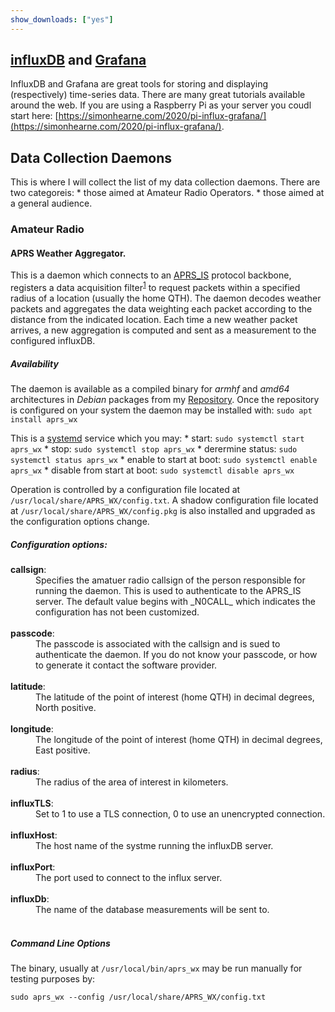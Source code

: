```yaml
---
show_downloads: ["yes"]
---
```


## [influxDB](www.influxdata.com) and [Grafana](https://grafana.com/)

InfluxDB and Grafana are great tools for storing and displaying (respectively) time-series data.
There are many great tutorials available around the web. If you are using a Raspberry Pi as your
server you coudl start here:
[https://simonhearne.com/2020/pi-influx-grafana/](https://simonhearne.com/2020/pi-influx-grafana/).

## Data Collection Daemons

This is where I will collect the list of my data collection daemons. There are two categoreis:
    * those aimed at Amateur Radio Operators.
    * those aimed at a general audience.

### Amateur Radio

#### APRS Weather Aggregator.

This is a daemon which connects to an [APRS_IS](http://www.aprs-is.net/) protocol backbone, registers
a data acquisition filter<sup>[1](#aprs_filter)</sup> to request packets within a specified radius of
a location (usually the home QTH). The daemon decodes weather packets and aggregates the data weighting
each packet according to the distance from the indicated location. Each time a new weather packet
arrives, a new aggregation is computed and sent as a measurement to the configured influxDB.

##### Availability

The daemon is available as a compiled binary for _armhf_ and _amd64_ architectures in _Debian_ packages
from my [Repository](https://pa28.github.io/Repository). Once the repository is configured on your
system the daemon may be installed with: `sudo apt install aprs_wx`

This is a [systemd](https://en.wikipedia.org/wiki/Systemd) service which you may:
    * start: `sudo systemctl start aprs_wx`
    * stop: `sudo systemctl stop aprs_wx`
    * derermine status: `sudo systemctl status aprs_wx`
    * enable to start at boot: `sudo systemctl enable aprs_wx`
    * disable from start at boot: `sudo systemctl disable aprs_wx`

Operation is controlled by a configuration file located at `/usr/local/share/APRS_WX/config.txt`.
A shadow configuration file located at `/usr/local/share/APRS_WX/config.pkg` is also installed
and upgraded as the configuration options change.

##### Configuration options:

<dl>
<dt><strong>callsign</strong>:</dt>
<dd>Specifies the amatuer radio callsign of the person responsible for running the daemon.
This is used to authenticate to the APRS_IS server. The default value begins with _N0CALL_
which indicates the configuration has not been customized.</dd><br/>
<dt><strong>passcode</strong>:</dt>
<dd>The passcode is associated with the callsign and is sued to authenticate the daemon.
If you do not know your passcode, or how to generate it contact the software provider.</dd><br/>
<dt><strong>latitude</strong>:</dt>
<dd>The latitude of the point of interest (home QTH) in decimal degrees, North positive.</dd><br/>
<dt><strong>longitude</strong>:</dt>
<dd>The longitude of the point of interest (home QTH) in decimal degrees, East positive.</dd><br/>
<dt><strong>radius</strong>:</dt>
<dd>The radius of the area of interest in kilometers.</dd><br/>
<dt><strong>influxTLS</strong>:</dt>
<dd>Set to 1 to use a TLS connection, 0 to use an unencrypted connection.</dd><br/>
<dt><strong>influxHost</strong>:</dt>
<dd>The host name of the systme running the influxDB server.</dd><br/>
<dt><strong>influxPort</strong>:</dt>
<dd>The port used to connect to the influx server.</dd><br/>
<dt><strong>influxDb</strong>:</dt>
<dd>The name of the database measurements will be sent to.</dd><br/>
</dl>

##### Command Line Options

The binary, usually at `/usr/local/bin/aprs_wx` may be run manually for testing purposes by:
```shell script
sudo aprs_wx --config /usr/local/share/APRS_WX/config.txt
```
